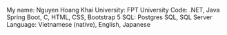 My name: Nguyen Hoang Khai
University: FPT University
Code: .NET, Java Spring Boot, C, HTML, CSS, Bootstrap 5
SQL: Postgres SQL, SQL Server
Language: Vietnamese (native), English, Japanese

<!---
KhaiNguyenHoang/KhaiNguyenHoang is a ✨ special ✨ repository because its `README.md` (this file) appears on your GitHub profile.
You can click the Preview link to take a look at your changes.
--->
